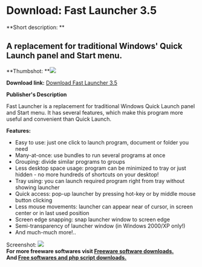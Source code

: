 # Download: Fast Launcher 3.5

**Short description: **

## A replacement for traditional Windows' Quick Launch panel and Start menu.

  
**Thumbshot: **![](http://www.freewarefiles.com/screenshot/fastlauncher33_md.gif)   
  
**Download link:** [Download Fast Launcher 3.5](http://freesoftwares.boysofts.com/Fast-Launcher_program_22554.html)  
  

**Publisher's Description**  
  

Fast Launcher is a replacement for traditional Windows Quick Launch panel and
Start menu. It has several features, which make this program more useful and
convenient than Quick Launch.

**Features:**

  * Easy to use: just one click to launch program, document or folder you need 
  * Many-at-once: use bundles to run several programs at once 
  * Grouping: divide similar programs to groups 
  * Less desktop space usage: program can be minimized to tray or just hidden - no more hundreds of shortcuts on your desktop! 
  * Tray using: you can launch required program right from tray without showing launcher 
  * Quick access: pop-up launcher by pressing hot-key or by middle mouse button clicking 
  * Less mouse movements: launcher can appear near of cursor, in screen center or in last used position 
  * Screen edge snapping: snap launcher window to screen edge 
  * Semi-transparency of launcher window (in Windows 2000/XP only!) 
  * And much-much more!.. 

  
  
Screenshot: ![](http://www.freewarefiles.com/screenshot/fastlauncher33.gif)  
**For more freeware softwares visit [Freeware software downloads.](http://freesoftwares.boysofts.com/)**   
**And [Free softwares and php script downloads.](http://www.boysofts.com/)**

